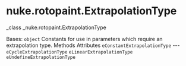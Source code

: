 # nuke.rotopaint.ExtrapolationType
_class _nuke.rotopaint.ExtrapolationType

Bases: `object`
Constants for use in parameters which require an extrapolation type.
Methods
Attributes
`eConstantExtrapolationType` ---
`eCycleExtrapolationType`
`eLinearExtrapolationType`
`eUndefineExtrapolationType`